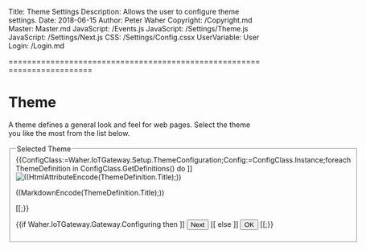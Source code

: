 ﻿Title: Theme Settings
Description: Allows the user to configure theme settings.
Date: 2018-06-15
Author: Peter Waher
Copyright: /Copyright.md
Master: Master.md
JavaScript: /Events.js
JavaScript: /Settings/Theme.js
JavaScript: /Settings/Next.js
CSS: /Settings/Config.cssx
UserVariable: User
Login: /Login.md

========================================================================

Theme
============

A theme defines a general look and feel for web pages. Select the theme you like the most from the list below.

<form>
<fieldset>
<legend>Selected Theme</legend>

<div id="themes" class="themes">
{{ConfigClass:=Waher.IoTGateway.Setup.ThemeConfiguration;Config:=ConfigClass.Instance;foreach ThemeDefinition in ConfigClass.GetDefinitions() do ]]
<div data-theme-id="((ThemeDefinition.Id))" class="theme((Config.ThemeId=ThemeDefinition.Id?"Selected"))" onclick="SetTheme('((ThemeDefinition.Id))')">
<img class="themeImage" alt="((HtmlAttributeEncode(ThemeDefinition.Title);))" width="((Thumbnail:=ThemeDefinition.Thumbnail;Thumbnail.Width))" height="((Thumbnail.Height))" src="((HtmlAttributeEncode(Thumbnail.Resource);))"/>
<div class="themeTitle">

((MarkdownEncode(ThemeDefinition.Title);))

</div>
</div>
[[;}}
</div>

{{if Waher.IoTGateway.Gateway.Configuring then ]]
<button id='NextButton' type='button' onclick='Next()' style='display:((Config.Step>0 ? "inline-block" : "none"))'>Next</button>
[[ else ]]
<button id='NextButton' type='button' onclick='Ok()'>OK</button>
[[;}}

</fieldset>

</form>

